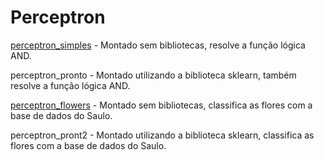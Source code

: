# Perceptron

[perceptron_simples](docs/Perceptron_Simples.pdf) - Montado sem bibliotecas, resolve a função lógica AND.

perceptron_pronto - Montado utilizando a biblioteca sklearn, também resolve a função lógica AND.

[perceptron_flowers](docs/Classificao_de_Flores_com_Perceptron.pdf) - Montado sem bibliotecas, classifica as flores com a base de dados do Saulo.

perceptron_pront2 - Montado utilizando a biblioteca sklearn, classifica as flores com a base de dados do Saulo.